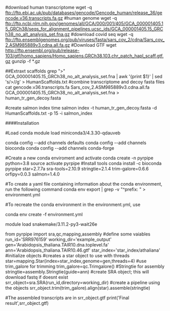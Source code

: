 #download human transcriptome
wget -q ftp://ftp.ebi.ac.uk/pub/databases/gencode/Gencode_human/release_36/gencode.v36.transcripts.fa.gz
#human genome
wget -q ftp://ftp.ncbi.nlm.nih.gov/genomes/all/GCA/000/001/405/GCA_000001405.15_GRCh38/seqs_for_alignment_pipelines.ucsc_ids/GCA_000001405.15_GRCh38_no_alt_analysis_set.fna.gz
#download covid seq
wget -q ftp://ftp.ensemblgenomes.org/pub/viruses/fasta/sars_cov_2/cdna/Sars_cov_2.ASM985889v3.cdna.all.fa.gz
#Download GTF
wget http://ftp.ensembl.org/pub/release-103/gtf/homo_sapiens/Homo_sapiens.GRCh38.103.chr_patch_hapl_scaff.gtf.gz
gunzip -f *.gz


##Extraxt scaffolds
grep ">" GCA_000001405.15_GRCh38_no_alt_analysis_set.fna | awk '{print $1}' | sed 's/>//g' > HumanScaffolds.txt
#combine transcriptome and decoy fasta files
cat gencode.v36.transcripts.fa Sars_cov_2.ASM985889v3.cdna.all.fa GCA_000001405.15_GRCh38_no_alt_analysis_set.fna > human_tr_gen_decoy.fasta

#create salmon index
time salmon index -t human_tr_gen_decoy.fasta -d HumanScaffolds.txt -p 15 -i salmon_index






















####Installation

#Load conda
module load  miniconda3/4.3.30-qdauveb

conda config --add channels defaults
conda config --add channels bioconda
conda config --add channels conda-forge


#Create a new conda enviroment and activate
conda create -n pyrpipe python=3.8
source activate pyrpipe
#Install tools 
conda install -c bioconda pyrpipe star=2.7.7a sra-tools=2.10.9 stringtie=2.1.4 trim-galore=0.6.6 orfipy=0.0.3 salmon=1.4.0

#To create a yaml file containing information about the conda environment, run the following command
conda env export | grep -v "^prefix: " > environment.yml

#To recreate the conda environment in the environment.yml, use

conda env create -f environment.yml

module load snakemake/3.11.2-py3-wait26e



from pyrpipe import sra,qc,mapping,assembly
#define some vaiables
run_id='SRR976159'
working_dir='example_output'
gen='Arabidopsis_thaliana.TAIR10.dna.toplevel.fa'
ann='Arabidopsis_thaliana.TAIR10.46.gtf'
star_index='star_index/athaliana'
#initialize objects
#creates a star object to use with threads
star=mapping.Star(index=star_index,genome=gen,threads=4)
#use trim_galore for trimming
trim_galore=qc.Trimgalore()
#Stringtie for assembly
stringtie=assembly.Stringtie(guide=ann)
#create SRA object; this will download fastq if doesnt exist
srr_object=sra.SRA(run_id,directory=working_dir)
#create a pipeline using the objects
srr_object.trim(trim_galore).align(star).assemble(stringtie)

#The assembled transcripts are in srr_object.gtf
print('Final result',srr_object.gtf)


